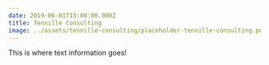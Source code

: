 ```yaml
---
date: 2019-06-01T15:00:00.000Z
title: Tennille Consulting
image: ../assets/tennille-consulting/placeholder-tennille-consulting.png
---
```


This is where text information goes!
